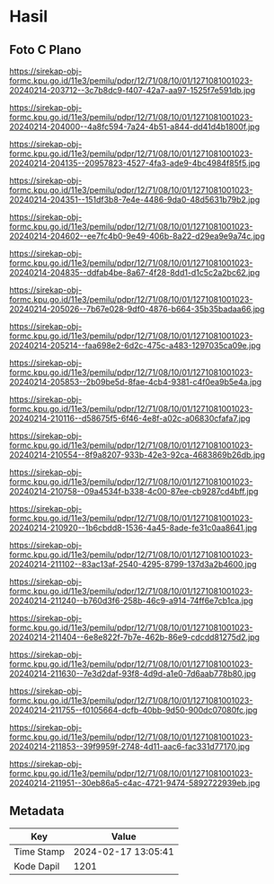 # Hasil

## Foto C Plano

https://sirekap-obj-formc.kpu.go.id/11e3/pemilu/pdpr/12/71/08/10/01/1271081001023-20240214-203712--3c7b8dc9-f407-42a7-aa97-1525f7e591db.jpg

https://sirekap-obj-formc.kpu.go.id/11e3/pemilu/pdpr/12/71/08/10/01/1271081001023-20240214-204000--4a8fc594-7a24-4b51-a844-dd41d4b1800f.jpg

https://sirekap-obj-formc.kpu.go.id/11e3/pemilu/pdpr/12/71/08/10/01/1271081001023-20240214-204135--20957823-4527-4fa3-ade9-4bc4984f85f5.jpg

https://sirekap-obj-formc.kpu.go.id/11e3/pemilu/pdpr/12/71/08/10/01/1271081001023-20240214-204351--151df3b8-7e4e-4486-9da0-48d5631b79b2.jpg

https://sirekap-obj-formc.kpu.go.id/11e3/pemilu/pdpr/12/71/08/10/01/1271081001023-20240214-204602--ee7fc4b0-9e49-406b-8a22-d29ea9e9a74c.jpg

https://sirekap-obj-formc.kpu.go.id/11e3/pemilu/pdpr/12/71/08/10/01/1271081001023-20240214-204835--ddfab4be-8a67-4f28-8dd1-d1c5c2a2bc62.jpg

https://sirekap-obj-formc.kpu.go.id/11e3/pemilu/pdpr/12/71/08/10/01/1271081001023-20240214-205026--7b67e028-9df0-4876-b664-35b35badaa66.jpg

https://sirekap-obj-formc.kpu.go.id/11e3/pemilu/pdpr/12/71/08/10/01/1271081001023-20240214-205214--faa698e2-6d2c-475c-a483-1297035ca09e.jpg

https://sirekap-obj-formc.kpu.go.id/11e3/pemilu/pdpr/12/71/08/10/01/1271081001023-20240214-205853--2b09be5d-8fae-4cb4-9381-c4f0ea9b5e4a.jpg

https://sirekap-obj-formc.kpu.go.id/11e3/pemilu/pdpr/12/71/08/10/01/1271081001023-20240214-210116--d58675f5-6f46-4e8f-a02c-a06830cfafa7.jpg

https://sirekap-obj-formc.kpu.go.id/11e3/pemilu/pdpr/12/71/08/10/01/1271081001023-20240214-210554--8f9a8207-933b-42e3-92ca-4683869b26db.jpg

https://sirekap-obj-formc.kpu.go.id/11e3/pemilu/pdpr/12/71/08/10/01/1271081001023-20240214-210758--09a4534f-b338-4c00-87ee-cb9287cd4bff.jpg

https://sirekap-obj-formc.kpu.go.id/11e3/pemilu/pdpr/12/71/08/10/01/1271081001023-20240214-210920--1b6cbdd8-1536-4a45-8ade-fe31c0aa8641.jpg

https://sirekap-obj-formc.kpu.go.id/11e3/pemilu/pdpr/12/71/08/10/01/1271081001023-20240214-211102--83ac13af-2540-4295-8799-137d3a2b4600.jpg

https://sirekap-obj-formc.kpu.go.id/11e3/pemilu/pdpr/12/71/08/10/01/1271081001023-20240214-211240--b760d3f6-258b-46c9-a914-74ff6e7cb1ca.jpg

https://sirekap-obj-formc.kpu.go.id/11e3/pemilu/pdpr/12/71/08/10/01/1271081001023-20240214-211404--6e8e822f-7b7e-462b-86e9-cdcdd81275d2.jpg

https://sirekap-obj-formc.kpu.go.id/11e3/pemilu/pdpr/12/71/08/10/01/1271081001023-20240214-211630--7e3d2daf-93f8-4d9d-a1e0-7d6aab778b80.jpg

https://sirekap-obj-formc.kpu.go.id/11e3/pemilu/pdpr/12/71/08/10/01/1271081001023-20240214-211755--f0105664-dcfb-40bb-9d50-900dc07080fc.jpg

https://sirekap-obj-formc.kpu.go.id/11e3/pemilu/pdpr/12/71/08/10/01/1271081001023-20240214-211853--39f9959f-2748-4d11-aac6-fac331d77170.jpg

https://sirekap-obj-formc.kpu.go.id/11e3/pemilu/pdpr/12/71/08/10/01/1271081001023-20240214-211951--30eb86a5-c4ac-4721-9474-5892722939eb.jpg


## Metadata

| Key        | Value               |
| ---------- | ------------------- |
| Time Stamp | 2024-02-17 13:05:41 |
| Kode Dapil | 1201                |



